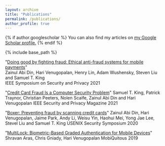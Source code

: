 ```yaml
---
layout: archive
title: "Publications"
permalink: /publications/
author_profile: true
---
```


{% if author.googlescholar %}
  You can also find my articles on <u><a href="{{author.googlescholar}}">my Google Scholar profile</a>.</u>
{% endif %}

{% include base_path %}

"[Doing good by fighting fraud: Ethical anti-fraud systems for mobile payments](https://ieeexplore.ieee.org/document/9519475)"  
Zainul Abi Din, Hari Venugopalan, Henry Lin, Adam Wushensky, Steven Liu and Samuel T. King  
IEEE Symposium on Security and Privacy 2021

"[Credit Card Fraud Is a Computer Security Problem](https://ieeexplore.ieee.org/document/9382389)"
Samuel T. King, Patrick Traynor, Christian Peeters, Nolen Scaife, Zainul Abi Din and Hari Venugopalan
IEEE Security and Privacy Magazine 2021

"[Boxer: Preventing fraud by scanning credit cards](https://www.usenix.org/system/files/sec20-din.pdf)"
Zainul Abi Din, Hari Venugopalan, Jaime Park, Andy Li, Weisu Yin, Haohui Mei, Yong Jae Lee, Stevel Liu and Samuel T. King
USENIX Security Symposium 2020

"[MultiLock: Biometric-Based Graded Authentication for Mobile Devices](https://dl.acm.org/doi/10.1145/3360774.3360781)"
Shravan Aras, Chris Gniady, Hari Venugopalan
MobiQuitous 2019
